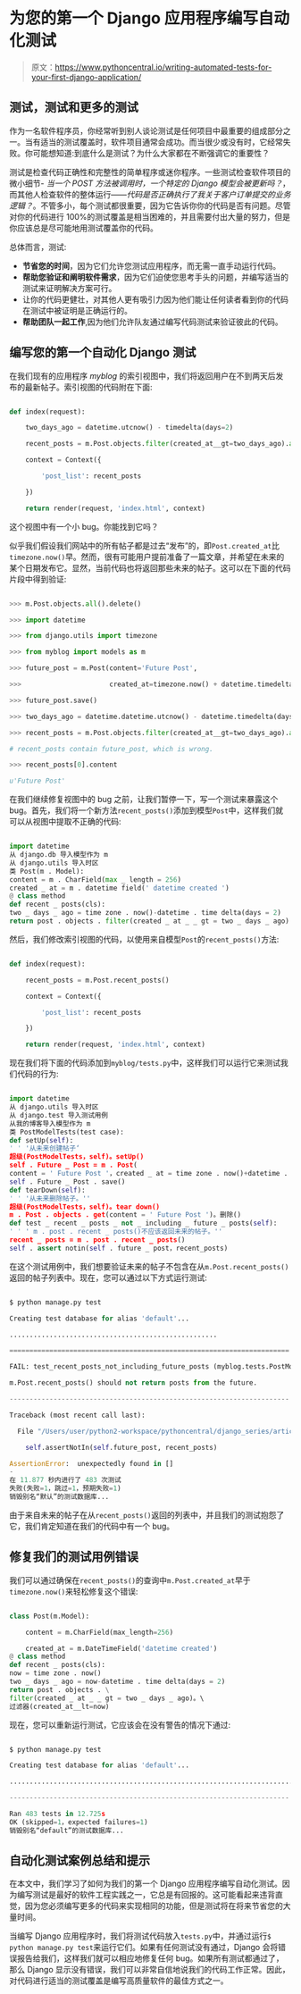 # 为您的第一个 Django 应用程序编写自动化测试

> 原文：<https://www.pythoncentral.io/writing-automated-tests-for-your-first-django-application/>

## 测试，测试和更多的测试

作为一名软件程序员，你经常听到别人谈论测试是任何项目中最重要的组成部分之一。当有适当的测试覆盖时，软件项目通常会成功。而当很少或没有时，它经常失败。你可能想知道:到底什么是测试？为什么大家都在不断强调它的重要性？

测试是检查代码正确性和完整性的简单程序或迷你程序。一些测试检查软件项目的微小细节- *当一个 POST 方法被调用时，一个特定的 Django 模型会被更新吗？*，而其他人检查软件的整体运行——*代码是否正确执行了我关于客户订单提交的业务逻辑？*。不管多小，每个测试都很重要，因为它告诉你你的代码是否有问题。尽管对你的代码进行 100%的测试覆盖是相当困难的，并且需要付出大量的努力，但是你应该总是尽可能地用测试覆盖你的代码。

总体而言，测试:

*   **节省您的时间**，因为它们允许您测试应用程序，而无需一直手动运行代码。
*   **帮助您验证和阐明软件需求**，因为它们迫使您思考手头的问题，并编写适当的测试来证明解决方案可行。
*   让你的代码更健壮，对其他人更有吸引力因为他们能让任何读者看到你的代码在测试中被证明是正确运行的。
*   **帮助团队一起工作**,因为他们允许队友通过编写代码测试来验证彼此的代码。

## 编写您的第一个自动化 Django 测试

在我们现有的应用程序 *myblog* 的索引视图中，我们将返回用户在不到两天后发布的最新帖子。索引视图的代码附在下面:

```py

def index(request):

    two_days_ago = datetime.utcnow() - timedelta(days=2)

    recent_posts = m.Post.objects.filter(created_at__gt=two_days_ago).all()

    context = Context({

        'post_list': recent_posts

    })

    return render(request, 'index.html', context)

```

这个视图中有一个小 bug。你能找到它吗？

似乎我们假设我们网站中的所有帖子都是过去“发布”的，即`Post.created_at`比`timezone.now()`早。然而，很有可能用户提前准备了一篇文章，并希望在未来的某个日期发布它。显然，当前代码也将返回那些未来的帖子。这可以在下面的代码片段中得到验证:

```py

>>> m.Post.objects.all().delete()

>>> import datetime

>>> from django.utils import timezone

>>> from myblog import models as m

>>> future_post = m.Post(content='Future Post',

>>>                      created_at=timezone.now() + datetime.timedelta(days=10))

>>> future_post.save()

>>> two_days_ago = datetime.datetime.utcnow() - datetime.timedelta(days=2)

>>> recent_posts = m.Post.objects.filter(created_at__gt=two_days_ago).all()

# recent_posts contain future_post, which is wrong.

>>> recent_posts[0].content

u'Future Post'

```

在我们继续修复视图中的 bug 之前，让我们暂停一下，写一个测试来暴露这个 bug。首先，我们将一个新方法`recent_posts()`添加到模型`Post`中，这样我们就可以从视图中提取不正确的代码:

```py

import datetime
从 django.db 导入模型作为 m 
从 django.utils 导入时区
类 Post(m . Model):
content = m . CharField(max _ length = 256)
created _ at = m . datetime field(' datetime created ')
@ class method
def recent _ posts(cls):
two _ days _ ago = time zone . now()-datetime . time delta(days = 2)
return post . objects . filter(created _ at _ _ gt = two _ days _ ago)

```

然后，我们修改索引视图的代码，以使用来自模型`Post`的`recent_posts()`方法:

```py

def index(request):

    recent_posts = m.Post.recent_posts()

    context = Context({

        'post_list': recent_posts

    })

    return render(request, 'index.html', context)

```

现在我们将下面的代码添加到`myblog/tests.py`中，这样我们可以运行它来测试我们代码的行为:

```py

import datetime
从 django.utils 导入时区
从 django.test 导入测试用例
从我的博客导入模型作为 m
类 PostModelTests(test case):
def setUp(self):
' ' '从未来创建帖子‘
超级(PostModelTests，self)。setUp()
self . Future _ Post = m . Post(
content = ' Future Post '，created _ at = time zone . now()+datetime . time delta(days = 10))
self . Future _ Post . save()
def tearDown(self): 
' ' '从未来删除帖子。''
超级(PostModelTests，self)。tear down()
m . Post . objects . get(content = ' Future Post ')。删除()
def test _ recent _ posts _ not _ including _ future _ posts(self):
' ' ' m . post . recent _ posts()不应该返回未来的帖子。''
recent _ posts = m . post . recent _ posts()
self . assert notin(self . future _ post，recent_posts) 

```

在这个测试用例中，我们想要验证未来的帖子不包含在从`m.Post.recent_posts()`返回的帖子列表中。现在，您可以通过以下方式运行测试:

```py

$ python manage.py test

Creating test database for alias 'default'...

....................................................

======================================================================

FAIL: test_recent_posts_not_including_future_posts (myblog.tests.PostModelTests)

m.Post.recent_posts() should not return posts from the future.

----------------------------------------------------------------------

Traceback (most recent call last):

  File "/Users/user/python2-workspace/pythoncentral/django_series/article7/myblog/myblog/tests.py", line 23, in test_recent_posts_not_including_future_posts

    self.assertNotIn(self.future_post, recent_posts)

AssertionError:  unexpectedly found in []
- 
在 11.877 秒内进行了 483 次测试
失败(失败=1，跳过=1，预期失败=1) 
销毁别名“默认”的测试数据库...

```

由于来自未来的帖子在从`recent_posts()`返回的列表中，并且我们的测试抱怨了它，我们肯定知道在我们的代码中有一个 bug。

## 修复我们的测试用例错误

我们可以通过确保在`recent_posts()`的查询中`m.Post.created_at`早于`timezone.now()`来轻松修复这个错误:

```py

class Post(m.Model):

    content = m.CharField(max_length=256)

    created_at = m.DateTimeField('datetime created')
@ class method
def recent _ posts(cls):
now = time zone . now()
two _ days _ ago = now-datetime . time delta(days = 2)
return post . objects . \
filter(created _ at _ _ gt = two _ days _ ago)。\ 
过滤器(created_at__lt=now) 

```

现在，您可以重新运行测试，它应该会在没有警告的情况下通过:

```py

$ python manage.py test

Creating test database for alias 'default'...

.................................................................................................................................................s.....................................................................................................................................x...........................................................................................................................................................................................................

----------------------------------------------------------------------

Ran 483 tests in 12.725s
OK (skipped=1，expected failures=1) 
销毁别名“default”的测试数据库...

```

## 自动化测试案例总结和提示

在本文中，我们学习了如何为我们的第一个 Django 应用程序编写自动化测试。因为编写测试是最好的软件工程实践之一，它总是有回报的。这可能看起来违背直觉，因为您必须编写更多的代码来实现相同的功能，但是测试将在将来节省您的大量时间。

当编写 Django 应用程序时，我们将测试代码放入`tests.py`中，并通过运行`$ python manage.py test`来运行它们。如果有任何测试没有通过，Django 会将错误报告给我们，这样我们就可以相应地修复任何 bug。如果所有测试都通过了，那么 Django 显示没有错误，我们可以非常自信地说我们的代码工作正常。因此，对代码进行适当的测试覆盖是编写高质量软件的最佳方式之一。